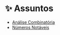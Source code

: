 # ✨ Assuntos

* [Análise Combinatória](analise-combinatoria/)
* [Números Notáveis](numeros-notaveis.md)
